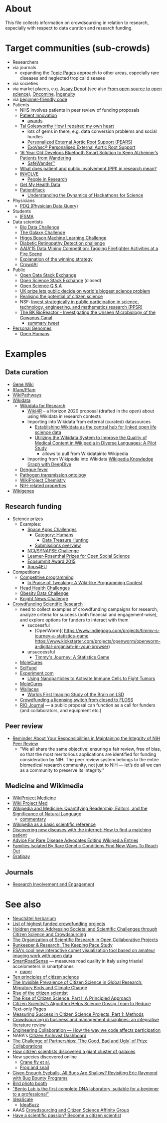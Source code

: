 # About
This file collects information on crowdsourcing in relation to research, especially with respect to data curation and research funding.

# Target communities (sub-crowds)
* Researchers
 * via journals
   * expanding the [Topic Pages](http://wikiambassador.jiscinvolve.org/wp/2014/03/28/publishing-scholarly-wikipedia/) approach to other areas, especially rare diseases and neglected tropical diseases
 * via societies
 * via market places, e.g. [Assay Depot](https://www.assaydepot.com/) (see also [From open source to open science](http://www.pharmaphorum.com/articles/from-open-source-to-open-science)), [Oncomine](https://www.oncomine.org/resource/login.html), [Ingenuity](http://www.ingenuity.com/)
 * via [beginner-friendly code](http://billmills.github.io/blog/engineeringCollaboration/)
* Patients
   * NHS involves patients in peer review of funding proposals
   * [Patient Innovation](https://patient-innovation.com/)
      * [awards](http://us3.campaign-archive1.com/?u=7ed42017b5a721b88e1910afb&id=2d6c3fee79)
    * [Tal Golesworthy How I repaired my own heart](https://www.youtube.com/watch?v=7Y-l5rLn1Gk)
      * lots of gems in there, e.g. data conversion problems and social hurdles
      * [Personalized External Aortic Root Support (PEARS)](http://www.marfanaorticrootsupport.org/)
      * [ExoVasc® Personalised External Aortic Root Support](http://www.exstent.com/)
   * [16 Year Old Develops Bluetooth Smart Solution to Keep Alzheimer’s Patients from Wandering](http://blog.bluetooth.com/16-year-old-develops-bluetooth-smart-solution-to-keep-alzheimers-patients-from-wandering/)
     * [SafeWander™](http://www.safewander.com/)
   * [What does patient and public involvement (PPI) in research mean?](http://dx.doi.org/10.1308/147363514X13964537912088)
   * [INVOLVE](http://www.invo.org.uk/)
     * [People in Research](http://www.peopleinresearch.org/)
   * [Get My Health Data](http://getmyhealthdata.org/)
   * [PatientHack](https://twitter.com/hashtag/patienthack15?f=tweets&vertical=default&src=hash)
     * [Understanding the Dynamics of Hackathons for Science](https://meta.wikimedia.org/wiki/Research:Understanding_the_Dynamics_of_Hackathons_for_Science)
* Physicians
  * [PDQ (Physician Data Query)](http://www.cancer.gov/cancertopics/pdq)
* Students
  * [IFSMA](http://www.ifmsa.org/) 
* Data scientists
  * [Big Data Challenge](http://bigdata.csail.mit.edu/challenge)
  * [The Galaxy Challenge](https://www.kaggle.com/c/galaxy-zoo-the-galaxy-challenge)
  * [Higgs Boson Machine Learning Challenge](https://www.kaggle.com/c/higgs-boson)
  * [Diabetic Retinopathy Detection challenge](https://www.kaggle.com/c/diabetic-retinopathy-detection/leaderboard/private)
  * [AAIA'15 Data Mining Competition: Tagging Firefighter Activities at a Fire Scene](https://knowledgepit.fedcsis.org/contest/view.php?id=106)
  * [Explanation of the winning strategy](http://deepsense.io/machine-learning-greater-fire-scene-safety/) 
  * [CrowdAI](https://www.crowdai.org/)
* Public
  * [Open Data Stack Exchange](http://opendata.stackexchange.com/)
  * [Open Science Stack Exchange](http://area51.stackexchange.com/proposals/65426/open-science) (closed)
  * [Open Science Q & A](https://openscience.ub.uni-bielefeld.de/)
  * [UK prize lets public decide on world's biggest science problem](http://dx.doi.org/10.1038/nature.2014.15247)
  * [Realising the potential of citizen science](http://www.scidev.net/global/communication/editorials/realising-the-potential-of-citizen-science.html)
  * NSF: [Invest strategically in public participation in science, technology, engineering, and mathematics research (PPSR)](https://www.performance.gov/content/invest-strategically-public-participation-science-technology-engineering-and-mathematics)
  * [The BK BioReactor - Investigating the Unseen Microbiology of the Gowanus Canal](http://www.bkbioreactor.com/visualization)
       * [summary tweet](https://twitter.com/iddux/status/778639932193583104)
* [Personal Genomes](http://www.personalgenomes.org/)
    * [Open Humans](https://www.openhumans.org/)

# Examples
## Data curation
* [Gene Wiki](https://en.wikipedia.org/wiki/Portal:Gene_Wiki)
* [Rfam/Pfam](http://dx.doi.org/10.1093/nar/gkr1195)
* [WikiPathways](http://www.wikipathways.org/index.php?title=Special:CurationTags&showPathwaysFor=Curation:Wikipedia)
* [Wikidata](http://wikidata.org/)
  * [Wikidata for Research](https://www.wikidata.org/wiki/Wikidata:WikiProject_Wikidata_for_research)
    * [Wiki4R](http://dx.doi.org/10.5281/zenodo.13906) &ndash; a Horizon 2020 proposal (drafted in the open) about using Wikidata in research contexts
    * Importing into Wikidata from external (curated) datasources
       * [Establishing Wikidata as the central hub for linked open life science data](http://blog.wikimedia.de/2014/10/22/establishing-wikidata-as-the-central-hub-for-linked-open-life-science-data/)
      * [Utilizing the Wikidata System to Improve the Quality of Medical Content in Wikipedia in Diverse Languages: A Pilot Study](http://doi.org/10.2196/jmir.4163)
        * allows to pull from Wikidatainto Wikipedia
    * Importing from Wikipedia into Wikidata [Wikipedia Knowledge Graph with DeepDive](https://meta.wikimedia.org/wiki/Research:Wikipedia_Knowledge_Graph_with_DeepDive)
  * [Dengue fever](https://www.wikidata.org/wiki/Q30953)
  * [Pathogen transmission ontology](https://www.wikidata.org/wiki/Property_talk:P1060#Ontology)
  * [WikiProject Chemistry](https://www.wikidata.org/wiki/Wikidata_talk:WikiProject_Chemistry#Collaboration_with_PubChem)
  * [NIH-related properties](https://www.wikidata.org/wiki/Template:NIH_properties)
* [Wikigenes](https://www.wikigenes.org/)

## Research funding
* Science prizes
  * Examples: 
    * [Space Apps Challenges](https://2015.spaceappschallenge.org/challenge/)
      * [Category: Humans](https://2015.spaceappschallenge.org/challenge/category/humans/)
        * [Data Treasure Hunting](https://2015.spaceappschallenge.org/challenge/data-treasure-hunting/)
      * [Submissions overview](https://2015.spaceappschallenge.org/project/)
    * [NCI/SYNAPSE Challenge](http://dx.doi.org/10.7303/syn3157598)
    * [Leamer-Rosenthal Prizes for Open Social Science](http://www.prweb.com/releases/2015/05/prweb12727015.htm)
    * [Ecosummit Award 2015](http://ecosummit.net/award)
    * [Apps4EU](http://pro.europeana.eu/blogpost/apps4eu-award-prize-for-best-open-data-startup-2015)
* Competitions
  * [Competitive programming](https://en.wikipedia.org/wiki/Competitive_programming) 
    * [In Praise of Tweaking: A Wiki-like Programming Contest](https://web.archive.org/web/20150711074643/http://www.starchamber.com/gulley/pubs/tweaking/tweaking.html)
  * [Head Health Challenges](https://ninesights.ninesigma.com/web/head-health) 
  * [Obesity Data Challenge](https://www.challenge.gov/challenge/u-s-obesity-data-challenge/)
  * [Knight News Challenge](https://www.newschallenge.org/challenge/libraries/brief.html)
* [Crowdfunding Scientific Research](http://crowdfunding.about.com/od/Placeholderrr/tp/Top-Sites-for-Crowdfunding-Scientific-Research.htm)
   * need to collect examples of crowdfunding campaigns for research, analyze criteria for success (both financial and engagement-wise), and explore options for funders to interact with them
     * successful 
       * [OpenWorm]( https://www.indiegogo.com/projects/timmy-s-journey-a-statistics-game https://www.kickstarter.com/projects/openworm/openworm-a-digital-organism-in-your-browser)
     * unsuccessful
       * [Timmy's Journey: A Statistics Game](https://www.indiegogo.com/projects/timmy-s-journey-a-statistics-game)
   * [MoleCures](https://www.molecures.com/)
   * [SciFund](http://scifundchallenge.org/)
   * [Experiment.com](https://experiment.com/)
     * [Using Nanoparticles to Activate Immune Cells to Fight Tumors](https://experiment.com/projects/using-nanoparticles-to-activate-immune-cells-to-fight-tumors)
   * [MoleCures](https://www.molecures.com/)
   * [Wallacea](https://walacea.com/)
     * [Worlds First Imaging Study of the Brain on LSD](https://walacea.com/campaigns/lsd/)
   * [Crowdfunding a licensing switch from closed to FLOSS](https://www.indiegogo.com/projects/prosemirror/#/story)
   * [RIO Journal](http://riojournal.com/) &mdash; a public proposal can function as a call for funders (and collaborators, and equipment etc.)

## Peer review
* [Reminder About Your Responsibilities in Maintaining the Integrity of NIH Peer Review](http://nexus.od.nih.gov/all/2015/06/18/responsibilities-integrity-peer-review/)
   * "We all share the same objective: ensuring a fair review, free of bias, so that the most meritorious applications are identified for funding consideration by NIH. The peer review system belongs to the entire biomedical research community, not just to NIH — let’s do all we can as a community to preserve its integrity."

## Medicine and Wikimedia
* [WikiProject Medicine](https://en.wikipedia.org/wiki/Wikipedia:WikiProject_Medicine)
* [Wiki Project Med](https://meta.wikimedia.org/wiki/Wiki_Project_Med)
* [Wikipedia and Medicine: Quantifying Readership, Editors, and the Significance of Natural Language](http://doi.org/10.2196/jmir.4069)
   * [commentary](http://blogs.lse.ac.uk/impactofsocialsciences/2015/05/19/towards-health-information-for-all-wikipedia/)
* [Wikipedia as a basic scientific reference](http://sulab.org/2015/01/wikipedia-as-a-basic-scientific-reference/)
* [Discovering new diseases with the internet: How to find a matching patient](http://matt.might.net/articles/rare-disease-internet-matchmaking/)
* [Advice For Rare Disease Advocates Editing Wikipedia Entries](https://en.wikipedia.org/wiki/User:Ruraldreams)
* [Families Isolated By Rare Genetic Conditions Find New Ways To Reach Out](http://www.npr.org/sections/health-shots/2016/06/05/480373533/families-isolated-by-rare-genetic-conditions-find-new-ways-to-reach-out)
* [Gratipay](https://gratipay.com/about/)

## Journals
* [Research Involvement and Engagement](http://www.researchinvolvement.com/)

# See also
* [Neuchâtel herbarium](https://commons.wikimedia.org/wiki/File:Lugano_May5_2015b.pdf)
* [List of highest funded crowdfunding projects](https://en.wikipedia.org/wiki/List_of_highest_funded_crowdfunding_projects)
* [Holdren memo: Addressing Societal and Scientific Challenges through Citizen Science and Crowdsourcing](https://www.whitehouse.gov/sites/default/files/microsites/ostp/holdren_citizen_science_memo_092915_0.pdf)
* [The Organization of Scientific Research in Open Collaborative Projects](http://dx.doi.org/10.1016/j.respol.2013.07.005)
* [Runkeeper & Research: The Keeping Pace Study](https://medium.com/access-matters/runkeeper-research-b109eb9949c3)
* [ESA's cool new interactive comet visualization tool based on amateur imaging work with open data](http://www.planetary.org/blogs/emily-lakdawalla/2015/08131133-esa-interactive-rosetta-comet-malmer.html)
* [SmartRoadSense](http://smartroadsense.it/) &mdash; measures road quality in Italy using triaxial accelometers in smartphones
   * [paper](http://www.thinkmind.org/index.php?view=article&articleid=ubicomm_2014_7_50_10113)
* [Ten principles of citizen science](http://www.webcitation.org/6eWMZwsqe)
* [The Invisible Prevalence of Citizen Science in Global Research: Migratory Birds and Climate Change](http://dx.doi.org/10.1371/journal.pone.0106508)
* [Rise of the citizen scientist](http://dx.doi.org/10.1038/524265a)
* [The Rise of Citizen Science, Part I: A Principled Approach](http://blog.castac.org/2015/12/citizen-science/) 
* [Citizen Scientist’s Algorithm Helps Science Gossip Team to Reduce Text-only Pages](http://blog.sciencegossip.org/2015/06/15/citizen-scientists-algorithm-helps-science-gossip-team-to-reduce-text-only-pages/)
* [Measuring Success in Citizen Science Projects, Part 1: Methods](http://blog.zooniverse.org/2015/08/24/measuring-success-in-citizen-science-projects-part-1-methods/)
* [Crowdsourcing in business and management disciplines: an integrative literature review](http://dx.doi.org/10.1186/s40497-015-0039-2)
* [Engineering Collaboration &mdash; How the way we code affects participation](http://billmills.github.io/blog/engineeringCollaboration/)
* NARA's [Citizen Archivist Dashboard](https://www.archives.gov/citizen-archivist/)
* [The Challenge of Partnerships: ‘The Good, Bad and Ugly’ of Prize Collaborations](http://www.digitalgov.gov/2016/04/29/the-challenge-of-partnerships-the-good-bad-and-ugly-of-prize-collaborations/)
* [How citizen scientists discovered a giant cluster of galaxies](http://theconversation.com/how-citizen-scientists-discovered-a-giant-cluster-of-galaxies-59373)
* New species discovered online
   * [Crane fly et al.](https://commons.wikimedia.org/wiki/User_talk:Jkadavoor/Archive_2016#New_species_of_crane_fly.3F)
   * [Frog and snail](http://www.npr.org/sections/alltechconsidered/2016/08/06/488830352/the-app-that-aims-to-gamify-biology-has-amateurs-discovering-new-species)
* [Given Enough Eyeballs, All Bugs Are Shallow? Revisiting Eric Raymond with Bug Bounty Programs](http://arxiv.org/abs/1608.03445)
* [Bird photo booth](https://birdphotobooth.com/)
* ["Bento Lab is the first complete DNA laboratory, suitable for a beginner to a professional"](https://www.bento.bio/bento-lab/)
* [IdeaScale](https://ideascale.com/)
  * [IdeaBuzz](https://ideabuzz.com/a/buzz/challenge)
* AAAS [Crowdsourcing and Citizen Science Affinity Group](https://www.aaaspolicyfellowships.org/stay-involved/affinity-groups/stpf-affinity-group-crowdsourcing-and-citizen-science)
* [Have a scientific passion? Become a citizen scientist](https://www.washingtonpost.com/opinions/have-a-scientific-passion-become-a-citizen-scientist/2017/01/27/647e8a22-dcc9-11e6-918c-99ede3c8cafa_story.html)
